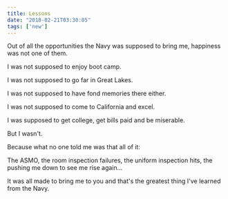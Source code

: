```yaml
---
title: Lessons
date: "2018-02-21T03:30:05"
tags: ['new']
---
```


Out of all the opportunities the Navy was supposed to bring me, happiness was not one of them.

I was not supposed to enjoy boot camp.

I was not supposed to go far in Great Lakes.

I was not supposed to have fond memories there either.

I was not supposed to come to California and excel.

I was supposed to get college, get bills paid and be miserable.

But I wasn't.

Because what no one told me was that all of it:

The ASMO, the room inspection failures, the uniform inspection hits, the pushing me down to see me rise again...

It was all made to bring me to you and that's the greatest thing I've learned from the Navy.